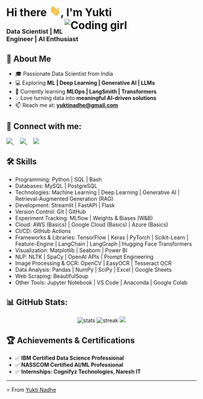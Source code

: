 <h1 align="left">
  Hi there <img src="https://raw.githubusercontent.com/ABSphreak/ABSphreak/master/gifs/Hi.gif" width="30px">, I'm Yukti  
  <img align="right" alt="Coding girl" width="350" src="https://media.giphy.com/media/L1R1tvI9svkIWwpVYr/giphy.gif">
</h1>
<h3 align="left">Data Scientist | ML Engineer | AI Enthusiast</h3>


## 🚀 About Me
- 🎓 Passionate Data Scientist from India  
- 💻 Exploring **ML | Deep Learning | Generative AI | LLMs**  
- 🌱 Currently learning **MLOps | LangSmith | Transformers**  
- 💡 Love turning data into **meaningful AI-driven solutions**  
- 📫 Reach me at: **[yuktinadhe@gmail.com](mailto:yuktinadhe@gmail.com)**  



## 🔗 Connect with me:
<p align="left">
  <a href="https://linkedin.com/in/yukti-nadhe-47342b21b" target="blank">
    <img src="https://img.shields.io/badge/LinkedIn-blue?style=for-the-badge&logo=linkedin"/>
  </a>&nbsp;&nbsp;&nbsp;
  <a href="https://github.com/yuktinadhe" target="blank">
    <img src="https://img.shields.io/badge/GitHub-black?style=for-the-badge&logo=github"/>
  </a>&nbsp;&nbsp;&nbsp;
  <a href="https://github.com/yuktinadhe/yuktinadhe/blob/main/yukti_nadhe_resume.pdf" target="blank">
    <img src="https://img.shields.io/badge/Resume-red?style=for-the-badge&logo=adobeacrobatreader"/>
  </a>
</p>




## 🛠️ Skills

- Programming: Python | SQL | Bash
- Databases: MySQL |  PostgreSQL 
- Technologies: Machine Learning | Deep Learning | Generative AI | Retrieval-Augmented Generation (RAG)
- Development: Streamlit | FastAPI | Flask
- Version Control: Git | GitHub
- Experiment Tracking: MLflow | Weights & Biases (W&B)
- Cloud: AWS (Basics) | Google Cloud (Basics) | Azure (Basics)
- CI/CD: GitHub Actions 
- Frameworks & Libraries: TensorFlow | Keras | PyTorch | Scikit-Learn | Feature-Engine | LangChain | LangGraph | Hugging Face Transformers
- Visualization: Matplotlib | Seaborn | Power BI
- NLP: NLTK | SpaCy | OpenAI APIs | Prompt Engineering
- Image Processing & OCR: OpenCV | EasyOCR | Tesseract OCR
- Data Analysis: Pandas | NumPy | SciPy | Excel | Google Sheets
- Web Scraping: BeautifulSoup 
- Other Tools: Jupyter Notebook | VS Code | Anaconda | Google Colab



## 📊 GitHub Stats:
<p align="center">
  <img src="https://github-readme-stats.vercel.app/api?username=yuktinadhe&show_icons=true&theme=radical" alt="stats" />
  <img src="https://github-readme-streak-stats.herokuapp.com/?user=yuktinadhe&theme=radical" alt="streak"/>
  <img src="https://github-readme-stats.vercel.app/api/top-langs/?username=yuktinadhe&layout=compact&theme=radical" />
</p>


## 🏆 Achievements & Certifications
- ✅ **IBM Certified Data Science Professional**
- ✅ **NASSCOM Certified AI/ML Professional**
- ✅ **Internships: Cognifyz Technologies, Naresh IT**

---

⭐️ From [Yukti Nadhe](https://github.com/yuktinadhe)
